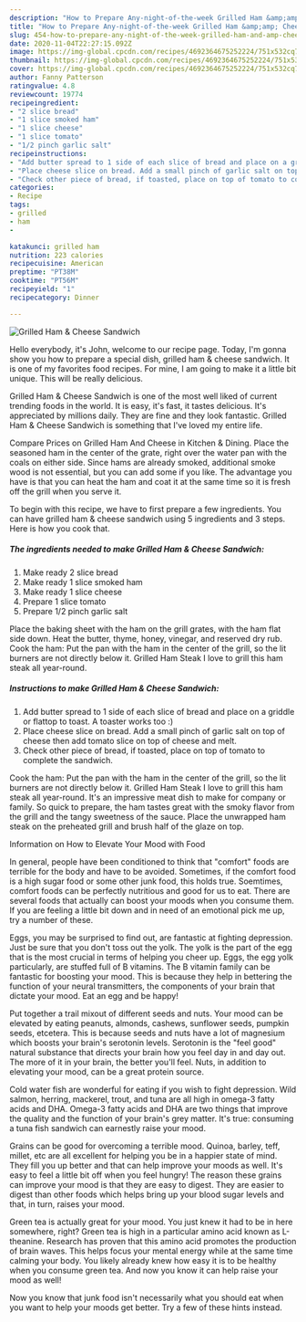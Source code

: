 ```yaml
---
description: "How to Prepare Any-night-of-the-week Grilled Ham &amp;amp; Cheese Sandwich"
title: "How to Prepare Any-night-of-the-week Grilled Ham &amp;amp; Cheese Sandwich"
slug: 454-how-to-prepare-any-night-of-the-week-grilled-ham-and-amp-cheese-sandwich
date: 2020-11-04T22:27:15.092Z
image: https://img-global.cpcdn.com/recipes/4692364675252224/751x532cq70/grilled-ham-cheese-sandwich-recipe-main-photo.jpg
thumbnail: https://img-global.cpcdn.com/recipes/4692364675252224/751x532cq70/grilled-ham-cheese-sandwich-recipe-main-photo.jpg
cover: https://img-global.cpcdn.com/recipes/4692364675252224/751x532cq70/grilled-ham-cheese-sandwich-recipe-main-photo.jpg
author: Fanny Patterson
ratingvalue: 4.8
reviewcount: 19774
recipeingredient:
- "2 slice bread"
- "1 slice smoked ham"
- "1 slice cheese"
- "1 slice tomato"
- "1/2 pinch garlic salt"
recipeinstructions:
- "Add butter spread to 1 side of each slice of bread and place on a griddle or flattop to toast. A toaster works too :)"
- "Place cheese slice on bread. Add a small pinch of garlic salt on top of cheese then add tomato slice on top of cheese and melt."
- "Check other piece of bread, if toasted, place on top of tomato to complete the sandwich."
categories:
- Recipe
tags:
- grilled
- ham
- 

katakunci: grilled ham  
nutrition: 223 calories
recipecuisine: American
preptime: "PT38M"
cooktime: "PT56M"
recipeyield: "1"
recipecategory: Dinner

---
```



![Grilled Ham &amp; Cheese Sandwich](https://img-global.cpcdn.com/recipes/4692364675252224/751x532cq70/grilled-ham-cheese-sandwich-recipe-main-photo.jpg)

Hello everybody, it's John, welcome to our recipe page. Today, I'm gonna show you how to prepare a special dish, grilled ham &amp; cheese sandwich. It is one of my favorites food recipes. For mine, I am going to make it a little bit unique. This will be really delicious.

Grilled Ham &amp; Cheese Sandwich is one of the most well liked of current trending foods in the world. It is easy, it's fast, it tastes delicious. It's appreciated by millions daily. They are fine and they look fantastic. Grilled Ham &amp; Cheese Sandwich is something that I've loved my entire life.

Compare Prices on Grilled Ham And Cheese in Kitchen &amp; Dining. Place the seasoned ham in the center of the grate, right over the water pan with the coals on either side. Since hams are already smoked, additional smoke wood is not essential, but you can add some if you like. The advantage you have is that you can heat the ham and coat it at the same time so it is fresh off the grill when you serve it.


To begin with this recipe, we have to first prepare a few ingredients. You can have grilled ham &amp; cheese sandwich using 5 ingredients and 3 steps. Here is how you cook that.

<!--inarticleads1-->

##### The ingredients needed to make Grilled Ham &amp; Cheese Sandwich:

1. Make ready 2 slice bread
1. Make ready 1 slice smoked ham
1. Make ready 1 slice cheese
1. Prepare 1 slice tomato
1. Prepare 1/2 pinch garlic salt


Place the baking sheet with the ham on the grill grates, with the ham flat side down. Heat the butter, thyme, honey, vinegar, and reserved dry rub. Cook the ham: Put the pan with the ham in the center of the grill, so the lit burners are not directly below it. Grilled Ham Steak I love to grill this ham steak all year-round. 

<!--inarticleads2-->

##### Instructions to make Grilled Ham &amp; Cheese Sandwich:

1. Add butter spread to 1 side of each slice of bread and place on a griddle or flattop to toast. A toaster works too :)
1. Place cheese slice on bread. Add a small pinch of garlic salt on top of cheese then add tomato slice on top of cheese and melt.
1. Check other piece of bread, if toasted, place on top of tomato to complete the sandwich.


Cook the ham: Put the pan with the ham in the center of the grill, so the lit burners are not directly below it. Grilled Ham Steak I love to grill this ham steak all year-round. It&#39;s an impressive meat dish to make for company or family. So quick to prepare, the ham tastes great with the smoky flavor from the grill and the tangy sweetness of the sauce. Place the unwrapped ham steak on the preheated grill and brush half of the glaze on top. 

Information on How to Elevate Your Mood with Food


In general, people have been conditioned to think that "comfort" foods are terrible for the body and have to be avoided. Sometimes, if the comfort food is a high sugar food or some other junk food, this holds true. Soemtimes, comfort foods can be perfectly nutritious and good for us to eat. There are several foods that actually can boost your moods when you consume them. If you are feeling a little bit down and in need of an emotional pick me up, try a number of these.

Eggs, you may be surprised to find out, are fantastic at fighting depression. Just be sure that you don't toss out the yolk. The yolk is the part of the egg that is the most crucial in terms of helping you cheer up. Eggs, the egg yolk particularly, are stuffed full of B vitamins. The B vitamin family can be fantastic for boosting your mood. This is because they help in bettering the function of your neural transmitters, the components of your brain that dictate your mood. Eat an egg and be happy!

Put together a trail mixout of different seeds and nuts. Your mood can be elevated by eating peanuts, almonds, cashews, sunflower seeds, pumpkin seeds, etcetera. This is because seeds and nuts have a lot of magnesium which boosts your brain's serotonin levels. Serotonin is the "feel good" natural substance that directs your brain how you feel day in and day out. The more of it in your brain, the better you'll feel. Nuts, in addition to elevating your mood, can be a great protein source.

Cold water fish are wonderful for eating if you wish to fight depression. Wild salmon, herring, mackerel, trout, and tuna are all high in omega-3 fatty acids and DHA. Omega-3 fatty acids and DHA are two things that improve the quality and the function of your brain's grey matter. It's true: consuming a tuna fish sandwich can earnestly raise your mood. 

Grains can be good for overcoming a terrible mood. Quinoa, barley, teff, millet, etc are all excellent for helping you be in a happier state of mind. They fill you up better and that can help improve your moods as well. It's easy to feel a little bit off when you feel hungry! The reason these grains can improve your mood is that they are easy to digest. They are easier to digest than other foods which helps bring up your blood sugar levels and that, in turn, raises your mood.

Green tea is actually great for your mood. You just knew it had to be in here somewhere, right? Green tea is high in a particular amino acid known as L-theanine. Research has proven that this amino acid promotes the production of brain waves. This helps focus your mental energy while at the same time calming your body. You likely already knew how easy it is to be healthy when you consume green tea. And now you know it can help raise your mood as well!

Now you know that junk food isn't necessarily what you should eat when you want to help your moods get better. Try  a few  of  these  hints  instead.

